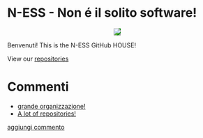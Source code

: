 # N-ESS - Non é il solito software!

<p align="center">
  <img src="https://n-ess.io/ness/img/logo.png" style="background-color: green;">
</p>

Benvenuti! This is the N-ESS GitHub HOUSE! 

View our [repositories](https://github.com/orgs/n-essio/repositories)


# Commenti 
<!-- BLOG-POST-LIST:START -->
- [grande organizzazione!](https://github.com/n-essio/.github/issues/2)
- [A lot of repositories!](https://github.com/n-essio/.github/issues/1)
<!-- BLOG-POST-LIST:END -->
[aggiungi commento](https://github.com/n-essio/.github/issues/new)
